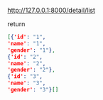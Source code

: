 http://127.0.0.1:8000/detail/list

return 

```json
[{'id': "1",
'name': "1",
'gender': "1"},
{'id': "2",
'name': "2",
'gender': "2"},
{'id': "3",
'name': "3",
'gender': "3"}[]
```